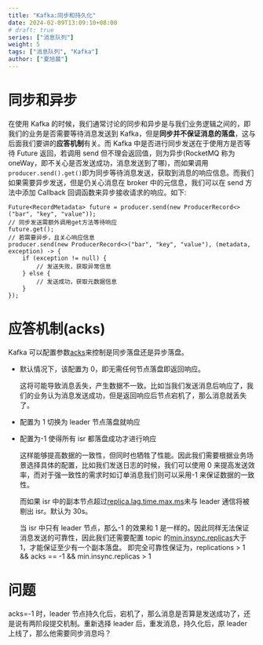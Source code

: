 ```yaml
---
title: "Kafka:同步和持久化"
date: 2024-02-09T13:09:10+08:00
# draft: true
series: ["消息队列"]
weight: 5
tags: ["消息队列", "Kafka"]
author: ["夏旭晨"]
---
```


# 同步和异步

在使用 Kafka 的时候，我们通常讨论的同步和异步是与我们业务逻辑之间的，即我们的业务是否需要等待消息发送到 Kafka，但是**同步并不保证消息的落盘**，这与后面我们要讲的**应答机制**有关。而 Kafka 中是否进行同步发送在于使用方是否等待 Future 返回，若调用 send 但不理会返回值，则为异步(RocketMQ 称为 oneWay，即不关心是否发送成功，消息发送到了哪)，而如果调用`producer.send().get()`即为同步等待消息发送，获取到消息的响应信息。而我们如果需要异步发送，但是仍关心消息在 broker 中的元信息，我们可以在 send 方法中添加 Callback 回调函数来异步接收请求的响应。如下:

```
Future<RecordMetadata> future = producer.send(new ProducerRecord<>("bar", "key", "value"));
// 同步发送需额外调用get方法等待响应
future.get();
// 若需要异步，且关心响应信息
producer.send(new ProducerRecord<>("bar", "key", "value"), (metadata, exception) -> {
    if (exception != null) {
        // 发送失败，获取异常信息
    } else {
        // 发送成功，获取元数据信息
    }
});
```

# 应答机制(acks)

Kafka 可以配置参数[acks](https://kafka.apache.org/documentation/#producerconfigs_acks)来控制是同步落盘还是异步落盘。

- 默认情况下，该配置为 0，即无需任何节点落盘即返回响应。

  这将可能导致消息丢失，产生数据不一致。比如当我们发送消息后响应了，我们的业务认为消息发送成功，但是返回响应后节点宕机了，那么消息就丢失了。

- 配置为 1 切换为 leader 节点落盘就响应
- 配置为-1 使得所有 isr 都落盘成功才进行响应

  这样能够提高数据的一致性，但同时也牺牲了性能。因此我们需要根据业务场景选择具体的配置，比如我们发送日志的时候，我们可以使用 0 来提高发送效率，而对于强一致性的需求时如订单消息我们则可以采用-1 来保证数据的一致性。

  而如果 isr 中的副本节点超过[replica.lag.time.max.ms](https://kafka.apache.org/documentation/#brokerconfigs_replica.lag.time.max.ms)未与 leader 通信将被剔出 isr。默认为 30s。

  当 isr 中只有 leader 节点，那么-1 的效果和 1 是一样的。因此同样无法保证消息发送的可靠性，因此我们还需要配置 topic 的[min.insync.replicas](https://kafka.apache.org/documentation/#topicconfigs_min.insync.replicas)大于 1，才能保证至少有一个副本落盘。
  即完全可靠性保证为，replications > 1 && acks == -1 && min.insync.replicas > 1

# 问题

acks=-1 时，leader 节点持久化后，宕机了，那么消息是否算是发送成功了，还是说有两阶段提交机制。重新选择 leader 后，重发消息，持久化后，原 leader 上线了，那么他需要同步消息吗？
